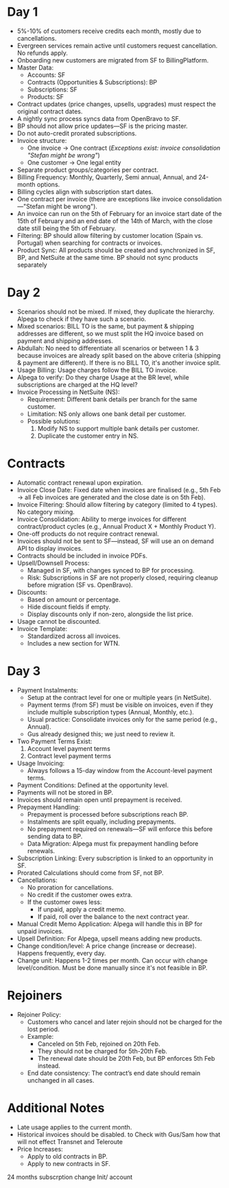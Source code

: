 
# Day 1

- 5%-10% of customers receive credits each month, mostly due to cancellations.
- Evergreen services remain active until customers request cancellation. No refunds apply.
- Onboarding new customers are migrated from SF to BillingPlatform.
- Master Data:
    - Accounts: SF
    - Contracts (Opportunities & Subscriptions): BP
    - Subscriptions: SF
    - Products: SF
- Contract updates (price changes, upsells, upgrades) must respect the original contract dates.
- A nightly sync process syncs data from OpenBravo to SF.
- BP should not allow price updates—SF is the pricing master.
- Do not auto-credit prorated subscriptions.
- Invoice structure:
    - One invoice → One contract (_Exceptions exist: invoice consolidation "Stefan might be wrong"_)
    - One customer → One legal entity
- Separate product groups/categories per contract.
- Billing Frequency: Monthly, Quarterly, Semi annual, Annual, and 24-month options.
- Billing cycles align with subscription start dates.
- One contract per invoice (there are exceptions like invoice consolidation—"Stefan might be wrong").
- An invoice can run on the 5th of February for an invoice start date of the 15th of February and an end date of the 14th of March, with the close date still being the 5th of February.
- Filtering: BP should allow filtering by customer location (Spain vs. Portugal) when searching for contracts or invoices.
- Product Sync: All products should be created and synchronized in SF, BP, and NetSuite at the same time. BP should not sync products separately

# Day 2

- Scenarios should not be mixed. If mixed, they duplicate the hierarchy. Alpega to check if they have such a scenario.
- Mixed scenarios: BILL TO is the same, but payment & shipping addresses are different, so we must split the HQ invoice based on payment and shipping addresses.
- Abdullah: No need to differentiate all scenarios or between 1 & 3 because invoices are already split based on the above criteria (shipping & payment are different). If there is no BILL TO, it's another invoice split.
- Usage Billing: Usage charges follow the BILL TO invoice.
- Alpega to verify: Do they charge Usage at the BR level, while subscriptions are charged at the HQ level?
- Invoice Processing in NetSuite (NS):
    - Requirement: Different bank details per branch for the same customer.
    - Limitation: NS only allows one bank detail per customer.
    - Possible solutions:
        1. Modify NS to support multiple bank details per customer.
        2. Duplicate the customer entry in NS.

# Contracts

- Automatic contract renewal upon expiration.
- Invoice Close Date: Fixed date when invoices are finalised (e.g., 5th Feb → all Feb invoices are generated and the close date is on 5th Feb).
- Invoice Filtering: Should allow filtering by category (limited to 4 types). No category mixing.
- Invoice Consolidation: Ability to merge invoices for different contract/product cycles (e.g., Annual Product X + Monthly Product Y).
- One-off products do not require contract renewal.
- Invoices should not be sent to SF—instead, SF will use an on demand API to display invoices.
- Contracts should be included in invoice PDFs.
- Upsell/Downsell Process:
    - Managed in SF, with changes synced to BP for processing.
    - Risk: Subscriptions in SF are not properly closed, requiring cleanup before migration (SF vs. OpenBravo).
- Discounts:
    - Based on amount or percentage.
    - Hide discount fields if empty.
    - Display discounts only if non-zero, alongside the list price.
- Usage cannot be discounted.
- Invoice Template:
    - Standardized across all invoices.
    - Includes a new section for WTN.

# Day 3

- Payment Instalments:
    - Setup at the contract level for one or multiple years (in NetSuite).
    - Payment terms (from SF) must be visible on invoices, even if they include multiple subscription types (Annual, Monthly, etc.).
    - Usual practice: Consolidate invoices only for the same period (e.g., Annual).
    - Gus already designed this; we just need to review it.
- Two Payment Terms Exist:
    1. Account level payment terms
    2. Contract level payment terms
- Usage Invoicing:
    - Always follows a 15-day window from the Account-level payment terms.
- Payment Conditions: Defined at the opportunity level.
- Payments will not be stored in BP.
- Invoices should remain open until prepayment is received.
- Prepayment Handling:
    - Prepayment is processed before subscriptions reach BP.
    - Instalments are split equally, including prepayments.
    - No prepayment required on renewals—SF will enforce this before sending data to BP.
    - Data Migration: Alpega must fix prepayment handling before renewals.
- Subscription Linking: Every subscription is linked to an opportunity in SF.
- Prorated Calculations should come from SF, not BP.
- Cancellations:
    - No proration for cancellations.
    - No credit if the customer owes extra.
    - If the customer owes less:
        - If unpaid, apply a credit memo.
        - If paid, roll over the balance to the next contract year.
- Manual Credit Memo Application: Alpega will handle this in BP for unpaid invoices.
- Upsell Definition: For Alpega, upsell means adding new products.
- Change condition/level: A price change (increase or decrease). Happens frequently, every day.
- Change unit: Happens 1-2 times per month. Can occur with change level/condition. Must be done manually since it's not feasible in BP.
   


# Rejoiners

- Rejoiner Policy:
    - Customers who cancel and later rejoin should not be charged for the lost period.
    - Example:
        - Canceled on 5th Feb, rejoined on 20th Feb.
        - They should not be charged for 5th-20th Feb.
        - The renewal date should be 20th Feb, but BP enforces 5th Feb instead.
    - End date consistency: The contract’s end date should remain unchanged in all cases.



# Additional Notes

- Late usage applies to the current month.
- Historical invoices should be disabled. to Check with Gus/Sam how that will not effect Transnet and Teleroute
- Price Increases:
    - Apply to old contracts in BP.
    - Apply to new contracts in SF.



24 months subscrption
 change Init/ account 